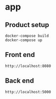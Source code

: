 # app

## Product setup
```
docker-compose build
docker-compose up
```

## Front end
```
http://localhost:8080
```

## Back end
```
http://localhost:5000
```
